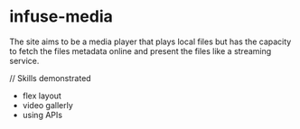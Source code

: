 # infuse-media

The site aims to be a media player that plays local files but has the capacity to fetch the files metadata online and present the files like a streaming service.

// Skills demonstrated

- flex layout
- video gallerly
- using APIs
